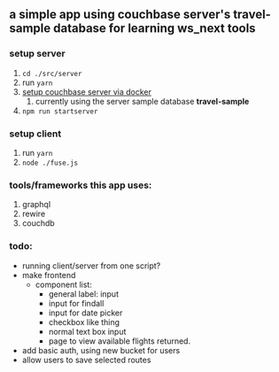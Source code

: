 ## a simple app using couchbase server's travel-sample database for learning ws_next tools
### setup server
1. `cd ./src/server`
1. run `yarn`
1. [setup couchbase server via docker](https://hub.docker.com/r/couchbase/server/)
   1. currently using the server sample database __travel-sample__
1. `npm run startserver`
### setup client
1. run `yarn`
1. `node ./fuse.js`
### tools/frameworks this app uses:
<!-- 1. gRPC -->
<!-- 1. ksql -->
1. graphql
1. rewire
1. couchdb
<!-- 1. kafka - _librdkafka_? -->
<!-- 1. kubernetes -->
<!-- 1. elasticsearch? -->
### todo:
* running client/server from one script?
* make frontend
   * component list:
      * general label: input
      * input for findall
      * input for date picker
      * checkbox like thing
      * normal text box input
      * page to view available flights returned.
* add basic auth, using new bucket for users 
* allow users to save selected routes